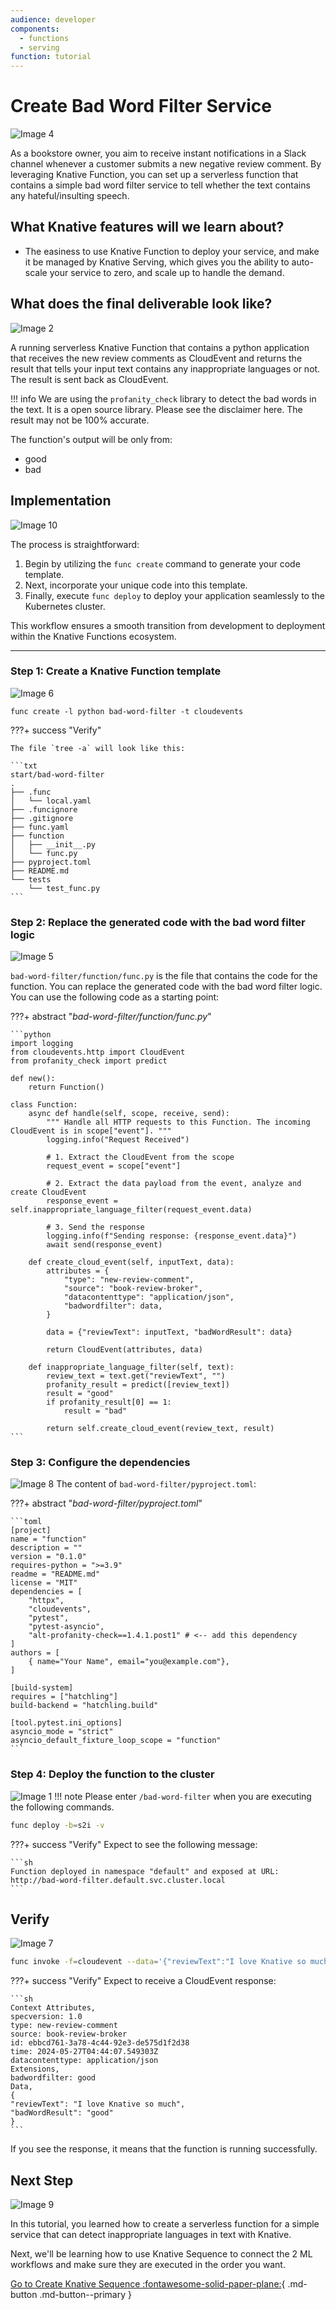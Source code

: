 ```yaml
---
audience: developer
components:
  - functions
  - serving
function: tutorial
---
```


# Create Bad Word Filter Service

![Image 4](images/image4.png)

As a bookstore owner, you aim to receive instant notifications in a Slack channel whenever a customer submits a new negative review comment. By leveraging Knative Function, you can set up a serverless function that contains a simple bad word filter service to tell whether the text contains any hateful/insulting speech.

## **What Knative features will we learn about?**

- The easiness to use Knative Function to deploy your service, and make it be managed by Knative Serving, which gives you the ability to auto-scale your service to zero, and scale up to handle the demand.

## **What does the final deliverable look like?**

![Image 2](images/image2.png)

A running serverless Knative Function that contains a python application that receives the new review comments as CloudEvent and returns the result that tells your input text contains any inappropriate languages or not. The result is sent back as CloudEvent.

!!! info
    We are using the `profanity_check` library to detect the bad words in the text. It is a open source library. Please see the disclaimer here. The result may not be 100% accurate.

The function's output will be only from:

- good
- bad

## **Implementation**

![Image 10](images/image10.png)

The process is straightforward:

1. Begin by utilizing the `func create` command to generate your code template.
2. Next, incorporate your unique code into this template.
3. Finally, execute `func deploy` to deploy your application seamlessly to the Kubernetes cluster.

This workflow ensures a smooth transition from development to deployment within the Knative Functions ecosystem.

---

### **Step 1: Create a Knative Function template**

![Image 6](images/image6.png)
```shell
func create -l python bad-word-filter -t cloudevents
```

???+ success "Verify"

    The file `tree -a` will look like this:

    ```txt
    start/bad-word-filter
    .
    ├── .func
    │   └── local.yaml
    ├── .funcignore
    ├── .gitignore
    ├── func.yaml
    ├── function
    │   ├── __init__.py
    │   └── func.py
    ├── pyproject.toml
    ├── README.md
    └── tests
        └── test_func.py
    ```

### **Step 2: Replace the generated code with the bad word filter logic**

![Image 5](images/image5.png)

`bad-word-filter/function/func.py` is the file that contains the code for the function. You can replace the generated code with the bad word filter logic. You can use the following code as a starting point:

???+ abstract "_bad-word-filter/function/func.py_"

    ```python
    import logging
    from cloudevents.http import CloudEvent
    from profanity_check import predict

    def new():
        return Function()

    class Function:
        async def handle(self, scope, receive, send):
            """ Handle all HTTP requests to this Function. The incoming CloudEvent is in scope["event"]. """
            logging.info("Request Received")

            # 1. Extract the CloudEvent from the scope
            request_event = scope["event"]

            # 2. Extract the data payload from the event, analyze and create CloudEvent
            response_event = self.inappropriate_language_filter(request_event.data)

            # 3. Send the response
            logging.info(f"Sending response: {response_event.data}")
            await send(response_event)

        def create_cloud_event(self, inputText, data):
            attributes = {
                "type": "new-review-comment",
                "source": "book-review-broker",
                "datacontenttype": "application/json",
                "badwordfilter": data,
            }

            data = {"reviewText": inputText, "badWordResult": data}

            return CloudEvent(attributes, data)

        def inappropriate_language_filter(self, text):
            review_text = text.get("reviewText", "")
            profanity_result = predict([review_text])
            result = "good"
            if profanity_result[0] == 1:
                result = "bad"

            return self.create_cloud_event(review_text, result)
    ```

### **Step 3: Configure the dependencies**

![Image 8](images/image8.png)
The content of `bad-word-filter/pyproject.toml`:

???+ abstract "_bad-word-filter/pyproject.toml_"

    ```toml
    [project]
    name = "function"
    description = ""
    version = "0.1.0"
    requires-python = ">=3.9"
    readme = "README.md"
    license = "MIT"
    dependencies = [
        "httpx",
        "cloudevents",
        "pytest",
        "pytest-asyncio",
        "alt-profanity-check==1.4.1.post1" # <-- add this dependency
    ]
    authors = [
        { name="Your Name", email="you@example.com"},
    ]

    [build-system]
    requires = ["hatchling"]
    build-backend = "hatchling.build"

    [tool.pytest.ini_options]
    asyncio_mode = "strict"
    asyncio_default_fixture_loop_scope = "function"
    ```

### **Step 4: Deploy the function to the cluster**

![Image 1](images/image1.png)
!!! note
    Please enter `/bad-word-filter` when you are executing the following commands.

```sh
func deploy -b=s2i -v
```

???+ success "Verify"
    Expect to see the following message:

    ```sh
    Function deployed in namespace "default" and exposed at URL:
    http://bad-word-filter.default.svc.cluster.local
    ```

## **Verify**

![Image 7](images/image7.png)

```sh
func invoke -f=cloudevent --data='{"reviewText":"I love Knative so much"}' -v
```

???+ success "Verify"
    Expect to receive a CloudEvent response:

    ```sh
    Context Attributes,
    specversion: 1.0
    type: new-review-comment
    source: book-review-broker
    id: ebbcd761-3a78-4c44-92e3-de575d1f2d38
    time: 2024-05-27T04:44:07.549303Z
    datacontenttype: application/json
    Extensions,
    badwordfilter: good
    Data,
    {
    "reviewText": "I love Knative so much",
    "badWordResult": "good"
    }
    ```

If you see the response, it means that the function is running successfully.

## **Next Step**

![Image 9](images/image9.png)

In this tutorial, you learned how to create a serverless function for a simple service that can detect inappropriate languages in text with Knative.

Next, we'll be learning how to use Knative Sequence to connect the 2 ML workflows and make sure they are executed in the order you want.

[Go to Create Knative Sequence :fontawesome-solid-paper-plane:](../page-4/create-sequence-to-streamline-ML-workflows.md){ .md-button .md-button--primary }
